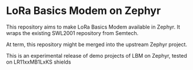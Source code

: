 # LoRa Basics Modem on Zephyr

This repository aims to make LoRa Basics Modem available in Zephyr.
It wraps the existing SWL2001 repository from Semtech.

At term, this repository might be merged into the upstream Zephyr project.

This is an experimental release of demo projects of LBM on Zephyr, tested on LR11xxMB1LxKS shields

